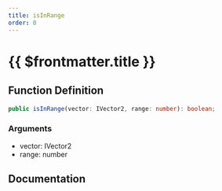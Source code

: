 ```yaml
---
title: isInRange
order: 0
---
```


# {{ $frontmatter.title }}

## Function Definition

```ts
public isInRange(vector: IVector2, range: number): boolean;
```

### Arguments

* vector: IVector2
* range: number

## Documentation

<!--@include: ./parts/isInRange.md-->
